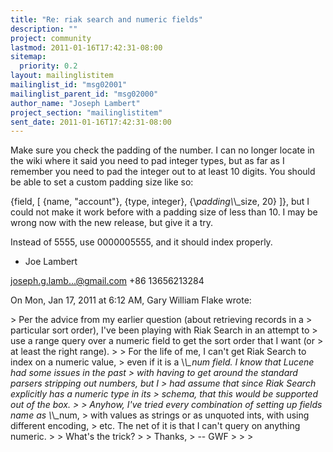 ```yaml
---
title: "Re: riak search and numeric fields"
description: ""
project: community
lastmod: 2011-01-16T17:42:31-08:00
sitemap:
  priority: 0.2
layout: mailinglistitem
mailinglist_id: "msg02001"
mailinglist_parent_id: "msg02000"
author_name: "Joseph Lambert"
project_section: "mailinglistitem"
sent_date: 2011-01-16T17:42:31-08:00
---
```



Make sure you check the padding of the number. I can no longer locate in the
wiki where it said you need to pad integer types, but as far as I remember
you need to pad the integer out to at least 10 digits. You should be able to
set a custom padding size like so:

{field, [ {name, "account"}, {type, integer}, {\\*padding\\*\\_size, 20} ]}, but I
could not make it work before with a padding size of less than 10. I may be
wrong now with the new release, but give it a try.

Instead of 5555, use 0000005555, and it should index properly.

- Joe Lambert

joseph.g.lamb...@gmail.com
+86 13656213284


On Mon, Jan 17, 2011 at 6:12 AM, Gary William Flake  wrote:

&gt; Per the advice from my earlier question (about retrieving records in a
&gt; particular sort order), I've been playing with Riak Search in an attempt to
&gt; use a range query over a numeric field to get the sort order that I want (or
&gt; at least the right range).
&gt;
&gt; For the life of me, I can't get Riak Search to index on a numeric value,
&gt; even if it is a \\*\\_num field. I know that Lucene had some issues in the past
&gt; with having to get around the standard parsers stripping out numbers, but I
&gt; had assume that since Riak Search explicitly has a numeric type in its
&gt; schema, that this would be supported out of the box.
&gt;
&gt; Anyhow, I've tried every combination of setting up fields name as \\*\\_num,
&gt; with values as strings or as unquoted ints, with using different encoding,
&gt; etc. The net of it is that I can't query on anything numeric.
&gt;
&gt; What's the trick?
&gt;
&gt; Thanks,
&gt; -- GWF
&gt;
&gt;
&gt;


